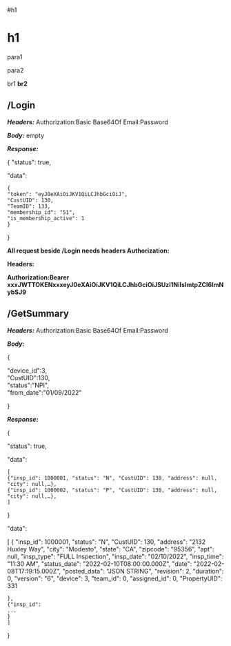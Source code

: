 #h1
# h1
para1

para2

br1
**br2**

## /Login

***Headers:***
Authorization:Basic Base64Of Email:Password

***Body:*** empty

***Response:***

{
"status": true,

"data":

	{
	"token": "eyJ0eXAiOiJKV1QiLCJhbGciOiJ",
	"CustUID": 130,
	"TeamID": 133,
	"membership_id": "51",
	"is_membership_active": 1
	}
	
}

**All request beside /Login needs headers Authorization:**

**Headers:**

**Authorization:Bearer xxxJWTTOKENxxxeyJ0eXAiOiJKV1QiLCJhbGciOiJSUzI1NiIsImtpZCI6ImNybSJ9**

## /GetSummary

***Headers:***
Authorization:Basic Base64Of Email:Password

***Body:*** 

{

  "device_id":3,  
  "CustUID":130,    
  "status":"NPI",  
  "from_date":"01/09/2022"
  
}

***Response:***

{

"status": true,

"data":

	[
	{"insp_id": 1000001, "status": "N", "CustUID": 130, "address": null, "city": null,…},
	{"insp_id": 1000002, "status": "P", "CustUID": 130, "address": null, "city": null,…},
	]

}

"data":

[
	{
		"insp_id": 1000001,
		"status": "N",
		"CustUID": 130,
		"address": "2132 Huxley Way",
		"city": "Modesto",
		"state": "CA",
		"zipcode": "95356",
		"apt": null,
		"insp_type": "FULL Inspection",
		"insp_date": "02/10/2022",
		"insp_time": "11:30 AM",
		"status_date": "2022-02-10T08:00:00.000Z",
		"date": "2022-02-08T17:19:15.000Z",
		"posted_data": "JSON STRING",
		"revision": 2,
		"duration": 0,
		"version": "6",
		"device": 3,
		"team_id": 0,
		"assigned_id": 0,
		"PropertyUID": 331
		
	},
	{"insp_id":
	...
	}
	]
	
}

